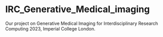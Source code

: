 # IRC_Generative_Medical_imaging
Our project on Generative Medical Imaging for Interdisciplinary Research Computing 2023, Imperial College London.
